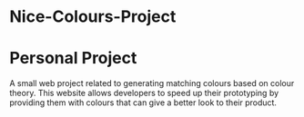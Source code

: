 # Nice-Colours-Project
# Personal Project
A small web project related to generating matching colours based on colour theory. 
This website allows developers to speed up their prototyping by providing them with colours that can give a better look to their product.
